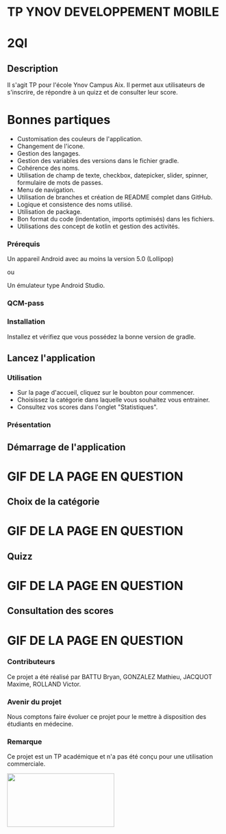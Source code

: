 # TP YNOV DEVELOPPEMENT MOBILE
# 2QI

## Description
Il s'agit TP pour l'école Ynov Campus Aix. Il permet aux utilisateurs de s'inscrire, de répondre à un quizz et de consulter leur score.

# Bonnes partiques

 - Customisation des couleurs de l'application.
 - Changement de l'icone.
 - Gestion des langages.
 - Gestion des variables des versions dans le fichier gradle.
 - Cohérence des noms.
 - Utilisation de champ de texte, checkbox, datepicker, slider, spinner, formulaire de mots de passes.
 - Menu de navigation.
 - Utilisation de branches et création de README complet dans GitHub.
 - Logique et consistence des noms utilisé.
 - Utilisation de package.
 - Bon format du code (indentation, imports optimisés) dans les fichiers.
 - Utilisations des concept de kotlin et gestion des activités.

### Prérequis
Un appareil Android avec au moins la version 5.0 (Lollipop)

ou

Un émulateur type Android Studio.

### QCM-pass

### Installation
Installez et vérifiez que vous possédez la bonne version de gradle.

## Lancez l'application

### Utilisation

 - Sur la page d'accueil, cliquez sur le boubton pour commencer.
 - Choisissez la catégorie dans laquelle vous souhaitez vous entrainer.
 - Consultez vos scores dans l'onglet "Statistiques".
 
 ### Présentation
 
 ## Démarrage de l'application
 
  # GIF DE LA PAGE EN QUESTION
 
 ## Choix de la catégorie
 
  # GIF DE LA PAGE EN QUESTION
 
 ## Quizz
 
  # GIF DE LA PAGE EN QUESTION

 ## Consultation des scores
 
  # GIF DE LA PAGE EN QUESTION

### Contributeurs
Ce projet a été réalisé par BATTU Bryan, GONZALEZ Mathieu, JACQUOT Maxime, ROLLAND Victor.

### Avenir du projet
Nous comptons faire évoluer ce projet pour le mettre à disposition des étudiants en médecine.

### Remarque
Ce projet est un TP académique et n'a pas été conçu pour une utilisation commerciale.

<img src="https://github.com/Victor2a/2QI-devmobile/blob/kotlin/logo_ynov_campus_rvb_blanc.png"  width="250" height="125"/>
